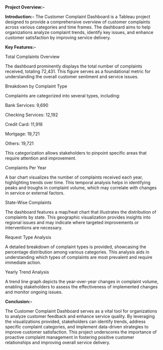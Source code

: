 **Project Overview:-**

**Introduction:-**
The Customer Complaint Dashboard is a Tableau project designed to provide a comprehensive overview of customer complaints across various categories and time frames. The dashboard aims to help organizations analyze complaint trends, identify key issues, and enhance customer satisfaction by improving service delivery.

**Key Features:-**

Total Complaints Overview


The dashboard prominently displays the total number of complaints received, totaling 72,431. This figure serves as a foundational metric for understanding the overall customer sentiment and service issues.


Breakdown by Complaint Type


Complaints are categorized into several types, including:

Bank Services: 9,690

Checking Services: 12,192

Credit Card: 11,918

Mortgage: 19,721

Others: 19,721


This categorization allows stakeholders to pinpoint specific areas that require attention and improvement.


Complaints Per Year


A bar chart visualizes the number of complaints received each year, highlighting trends over time. This temporal analysis helps in identifying peaks and troughs in complaint volume, which may correlate with changes in service or external factors.


State-Wise Complaints


The dashboard features a map/heat chart that illustrates the distribution of complaints by state. This geographic visualization provides insights into regional issues and may indicate where targeted improvements or interventions are necessary.


Request Type Analysis


A detailed breakdown of complaint types is provided, showcasing the percentage distribution among various categories. This analysis aids in understanding which types of complaints are most prevalent and require immediate action.


Yearly Trend Analysis


A trend line graph depicts the year-over-year changes in complaint volume, enabling stakeholders to assess the effectiveness of implemented changes and monitor ongoing issues.


**Conclusion:-**

The Customer Complaint Dashboard serves as a vital tool for organizations to analyze customer feedback and enhance service quality. By leveraging the visualizations provided, stakeholders can identify trends, address specific complaint categories, and implement data-driven strategies to improve customer satisfaction. This project underscores the importance of proactive complaint management in fostering positive customer relationships and improving overall service delivery.
